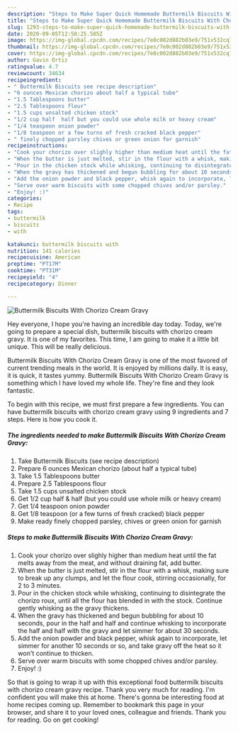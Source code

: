 ```yaml
---
description: "Steps to Make Super Quick Homemade Buttermilk Biscuits With Chorizo Cream Gravy"
title: "Steps to Make Super Quick Homemade Buttermilk Biscuits With Chorizo Cream Gravy"
slug: 1293-steps-to-make-super-quick-homemade-buttermilk-biscuits-with-chorizo-cream-gravy
date: 2020-09-05T12:58:25.585Z
image: https://img-global.cpcdn.com/recipes/7e0c002d882b03e9/751x532cq70/buttermilk-biscuits-with-chorizo-cream-gravy-recipe-main-photo.jpg
thumbnail: https://img-global.cpcdn.com/recipes/7e0c002d882b03e9/751x532cq70/buttermilk-biscuits-with-chorizo-cream-gravy-recipe-main-photo.jpg
cover: https://img-global.cpcdn.com/recipes/7e0c002d882b03e9/751x532cq70/buttermilk-biscuits-with-chorizo-cream-gravy-recipe-main-photo.jpg
author: Gavin Ortiz
ratingvalue: 4.7
reviewcount: 34634
recipeingredient:
- " Buttermilk Biscuits see recipe description"
- "6 ounces Mexican chorizo about half a typical tube"
- "1.5 Tablespoons butter"
- "2.5 Tablespoons flour"
- "1.5 cups unsalted chicken stock"
- "1/2 cup half  half but you could use whole milk or heavy cream"
- "1/4 teaspoon onion powder"
- "1/8 teaspoon or a few turns of fresh cracked black pepper"
- " finely chopped parsley chives or green onion for garnish"
recipeinstructions:
- "Cook your chorizo over slighly higher than medium heat until the fat melts away from the meat, and without draining fat, add butter."
- "When the butter is just melted, stir in the flour with a whisk, making sure to break up any clumps, and let the flour cook, stirring occasionally, for 2 to 3 minutes."
- "Pour in the chicken stock while whisking, continuing to disintegrate the chorizo roux, until all the flour has blended in with the stock. Continue gently whisking as the gravy thickens."
- "When the gravy has thickened and begun bubbling for about 10 seconds, pour in the half and half and continue whisking to incorporate the half and half with the gravy and let simmer for about 30 seconds."
- "Add the onion powder and black pepper, whisk again to incorporate, let simmer for another 10 seconds or so, and take gravy off the heat so it won&#39;t continue to thicken."
- "Serve over warm biscuits with some chopped chives and/or parsley."
- "Enjoy! :)"
categories:
- Recipe
tags:
- buttermilk
- biscuits
- with

katakunci: buttermilk biscuits with 
nutrition: 141 calories
recipecuisine: American
preptime: "PT17M"
cooktime: "PT31M"
recipeyield: "4"
recipecategory: Dinner

---
```



![Buttermilk Biscuits With Chorizo Cream Gravy](https://img-global.cpcdn.com/recipes/7e0c002d882b03e9/751x532cq70/buttermilk-biscuits-with-chorizo-cream-gravy-recipe-main-photo.jpg)

Hey everyone, I hope you're having an incredible day today. Today, we're going to prepare a special dish, buttermilk biscuits with chorizo cream gravy. It is one of my favorites. This time, I am going to make it a little bit unique. This will be really delicious.



Buttermilk Biscuits With Chorizo Cream Gravy is one of the most favored of current trending meals in the world. It is enjoyed by millions daily. It is easy, it is quick, it tastes yummy. Buttermilk Biscuits With Chorizo Cream Gravy is something which I have loved my whole life. They're fine and they look fantastic.


To begin with this recipe, we must first prepare a few ingredients. You can have buttermilk biscuits with chorizo cream gravy using 9 ingredients and 7 steps. Here is how you cook it.

<!--inarticleads1-->

##### The ingredients needed to make Buttermilk Biscuits With Chorizo Cream Gravy:

1. Take  Buttermilk Biscuits (see recipe description)
1. Prepare 6 ounces Mexican chorizo (about half a typical tube)
1. Take 1.5 Tablespoons butter
1. Prepare 2.5 Tablespoons flour
1. Take 1.5 cups unsalted chicken stock
1. Get 1/2 cup half &amp; half (but you could use whole milk or heavy cream)
1. Get 1/4 teaspoon onion powder
1. Get 1/8 teaspoon (or a few turns of fresh cracked) black pepper
1. Make ready  finely chopped parsley, chives or green onion for garnish




<!--inarticleads2-->

##### Steps to make Buttermilk Biscuits With Chorizo Cream Gravy:

1. Cook your chorizo over slighly higher than medium heat until the fat melts away from the meat, and without draining fat, add butter.
1. When the butter is just melted, stir in the flour with a whisk, making sure to break up any clumps, and let the flour cook, stirring occasionally, for 2 to 3 minutes.
1. Pour in the chicken stock while whisking, continuing to disintegrate the chorizo roux, until all the flour has blended in with the stock. Continue gently whisking as the gravy thickens.
1. When the gravy has thickened and begun bubbling for about 10 seconds, pour in the half and half and continue whisking to incorporate the half and half with the gravy and let simmer for about 30 seconds.
1. Add the onion powder and black pepper, whisk again to incorporate, let simmer for another 10 seconds or so, and take gravy off the heat so it won&#39;t continue to thicken.
1. Serve over warm biscuits with some chopped chives and/or parsley.
1. Enjoy! :)




So that is going to wrap it up with this exceptional food buttermilk biscuits with chorizo cream gravy recipe. Thank you very much for reading. I'm confident you will make this at home. There's gonna be interesting food at home recipes coming up. Remember to bookmark this page in your browser, and share it to your loved ones, colleague and friends. Thank you for reading. Go on get cooking!

